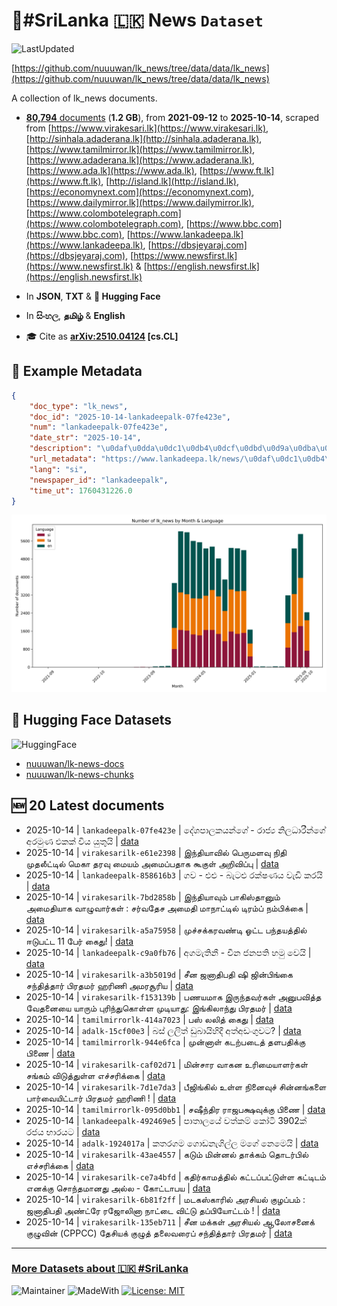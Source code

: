 # 📄#SriLanka 🇱🇰 News `Dataset`

![LastUpdated](https://img.shields.io/badge/last_updated-2025--10--14_14:20:17-green)

[https://github.com/nuuuwan/lk_news/tree/data/data/lk_news](https://github.com/nuuuwan/lk_news/tree/data/data/lk_news)

A collection of lk_news documents.

- [**80,794** documents](https://github.com/nuuuwan/lk_news/tree/data/data/lk_news) (**1.2 GB**), from **2021-09-12** to **2025-10-14**, scraped from [https://www.virakesari.lk](https://www.virakesari.lk), [http://sinhala.adaderana.lk](http://sinhala.adaderana.lk), [https://www.tamilmirror.lk](https://www.tamilmirror.lk), [https://www.adaderana.lk](https://www.adaderana.lk), [https://www.ada.lk](https://www.ada.lk), [https://www.ft.lk](https://www.ft.lk), [http://island.lk](http://island.lk), [https://economynext.com](https://economynext.com), [https://www.dailymirror.lk](https://www.dailymirror.lk), [https://www.colombotelegraph.com](https://www.colombotelegraph.com), [https://www.bbc.com](https://www.bbc.com), [https://www.lankadeepa.lk](https://www.lankadeepa.lk), [https://dbsjeyaraj.com](https://dbsjeyaraj.com), [https://www.newsfirst.lk](https://www.newsfirst.lk) & [https://english.newsfirst.lk](https://english.newsfirst.lk)

- In **JSON**, **TXT** & **🤗 Hugging Face**

- In **සිංහල**, **தமிழ்** & **English**

- 🎓 Cite as **[arXiv:2510.04124](https://arxiv.org/abs/2510.04124) [cs.CL]**

## 📝 Example Metadata

```json
{
    "doc_type": "lk_news",
    "doc_id": "2025-10-14-lankadeepalk-07fe423e",
    "num": "lankadeepalk-07fe423e",
    "date_str": "2025-10-14",
    "description": "\u0daf\u0dda\u0dc1\u0db4\u0dcf\u0dbd\u0d9a\u0dba\u0db1\u0dca\u0d9c\u0dda - \u0dbb\u0dcf\u0da2\u0dca\u200d\u0dba \u0db1\u0dd2\u0dbd\u0db0\u0dcf\u0dbb\u0dd3\u0db1\u0dca\u0d9c\u0dda \u0d85\u0dbb\u0db8\u0dd4\u0dab \u0d91\u0d9a\u0d9a\u0dca \u0dc0\u0dd2\u0dba \u0dba\u0dd4\u0dad\u0dd4\u0dba\u0dd2",
    "url_metadata": "https://www.lankadeepa.lk/news/\u0daf\u0dc1\u0db4\u0dbd\u0d9a\u0dba\u0db1\u0d9c-\u0dbb\u0da2\u0dba-\u0db1\u0dbd\u0db0\u0dbb\u0db1\u0d9c-\u0d85\u0dbb\u0db8\u0dab-\u0d91\u0d9a\u0d9a-\u0dc0\u0dba-\u0dba\u0dad\u0dba/101-681309",
    "lang": "si",
    "newspaper_id": "lankadeepalk",
    "time_ut": 1760431226.0
}
```

![Chart](https://raw.githubusercontent.com/nuuuwan/lk_news/refs/heads/data/data/lk_news/docs_by_month_and_lang.png)

## 🤗 Hugging Face Datasets

![HuggingFace](https://img.shields.io/badge/-HuggingFace-FDEE21?style=for-the-badge&logo=HuggingFace)

- [nuuuwan/lk-news-docs](https://huggingface.co/datasets/nuuuwan/lk-news-docs)
- [nuuuwan/lk-news-chunks](https://huggingface.co/datasets/nuuuwan/lk-news-chunks)

## 🆕 20 Latest documents

- 2025-10-14 | `lankadeepalk-07fe423e` | දේශපාලකයන්ගේ - රාජ්‍ය නිලධාරීන්ගේ අරමුණ එකක් විය යුතුයි | [data](https://github.com/nuuuwan/lk_news/tree/data/data/lk_news/2020s/2025/2025-10-14-lankadeepalk-07fe423e)
- 2025-10-14 | `virakesarilk-e61e2398` | இந்தியாவில் பெருமளவு நிதி முதலீட்டில் மெகா தரவு மையம் அமைப்பதாக கூகுள் அறிவிப்பு | [data](https://github.com/nuuuwan/lk_news/tree/data/data/lk_news/2020s/2025/2025-10-14-virakesarilk-e61e2398)
- 2025-10-14 | `lankadeepalk-858616b3` | ගව - එළු - බැටළු රක්ෂණය වැඩි කරයි | [data](https://github.com/nuuuwan/lk_news/tree/data/data/lk_news/2020s/2025/2025-10-14-lankadeepalk-858616b3)
- 2025-10-14 | `virakesarilk-7bd2858b` | இந்தியாவும் பாகிஸ்தானும் அமைதியாக வாழுவார்கள் : சர்வதேச அமைதி மாநாட்டில் டிரம்ப் நம்பிக்கை | [data](https://github.com/nuuuwan/lk_news/tree/data/data/lk_news/2020s/2025/2025-10-14-virakesarilk-7bd2858b)
- 2025-10-14 | `virakesarilk-a5a75958` | முச்சக்கரவண்டி ஓட்ட பந்தயத்தில் ஈடுபட்ட 11 பேர்  கைது! | [data](https://github.com/nuuuwan/lk_news/tree/data/data/lk_news/2020s/2025/2025-10-14-virakesarilk-a5a75958)
- 2025-10-14 | `lankadeepalk-c9a0fb76` | අගමැතිනී - චීන ජනපති හමු වෙයි | [data](https://github.com/nuuuwan/lk_news/tree/data/data/lk_news/2020s/2025/2025-10-14-lankadeepalk-c9a0fb76)
- 2025-10-14 | `virakesarilk-a3b5019d` | சீன ஜனாதிபதி ஷி ஜின்பிங்கை சந்தித்தார் பிரதமர் ஹரிணி அமரசூரிய | [data](https://github.com/nuuuwan/lk_news/tree/data/data/lk_news/2020s/2025/2025-10-14-virakesarilk-a3b5019d)
- 2025-10-14 | `virakesarilk-f153139b` | பணயமாக இருந்தவர்கள் அனுபவித்த வேதனையை யாரும் புரிந்துகொள்ள முடியாது: இங்கிலாந்து பிரதமர் | [data](https://github.com/nuuuwan/lk_news/tree/data/data/lk_news/2020s/2025/2025-10-14-virakesarilk-f153139b)
- 2025-10-14 | `tamilmirrorlk-414a7023` | பஸ் லலித் கைது | [data](https://github.com/nuuuwan/lk_news/tree/data/data/lk_news/2020s/2025/2025-10-14-tamilmirrorlk-414a7023)
- 2025-10-14 | `adalk-15cf00e3` | බස් ලලිත් ඩුබායිහිදී අත්අඩංගුවට? | [data](https://github.com/nuuuwan/lk_news/tree/data/data/lk_news/2020s/2025/2025-10-14-adalk-15cf00e3)
- 2025-10-14 | `tamilmirrorlk-944e6fca` | முன்னாள் கடற்படைத் தளபதிக்கு பிணை | [data](https://github.com/nuuuwan/lk_news/tree/data/data/lk_news/2020s/2025/2025-10-14-tamilmirrorlk-944e6fca)
- 2025-10-14 | `virakesarilk-caf02d71` | மின்சார வாகன உரிமையாளர்கள் சங்கம் விடுத்துள்ள எச்சரிக்கை | [data](https://github.com/nuuuwan/lk_news/tree/data/data/lk_news/2020s/2025/2025-10-14-virakesarilk-caf02d71)
- 2025-10-14 | `virakesarilk-7d1e7da3` | பீஜிங்கில் உள்ள நினைவுச் சின்னங்களை பார்வையிட்டார் பிரதமர் ஹரிணி ! | [data](https://github.com/nuuuwan/lk_news/tree/data/data/lk_news/2020s/2025/2025-10-14-virakesarilk-7d1e7da3)
- 2025-10-14 | `tamilmirrorlk-095d0bb1` | சஷீந்திர ராஜபக்ஷவுக்கு பிணை | [data](https://github.com/nuuuwan/lk_news/tree/data/data/lk_news/2020s/2025/2025-10-14-tamilmirrorlk-095d0bb1)
- 2025-10-14 | `lankadeepalk-492469e5` | පාතාලයේ වත්කම් කෝටි 3902ක් රජය භාරයට | [data](https://github.com/nuuuwan/lk_news/tree/data/data/lk_news/2020s/2025/2025-10-14-lankadeepalk-492469e5)
- 2025-10-14 | `adalk-1924017a` | කතරගම ගොඩනැගිල්ල මගේ නෙමෙයි | [data](https://github.com/nuuuwan/lk_news/tree/data/data/lk_news/2020s/2025/2025-10-14-adalk-1924017a)
- 2025-10-14 | `virakesarilk-43ae4557` | கடும் மின்னல் தாக்கம் தொடர்பில் எச்சரிக்கை | [data](https://github.com/nuuuwan/lk_news/tree/data/data/lk_news/2020s/2025/2025-10-14-virakesarilk-43ae4557)
- 2025-10-14 | `virakesarilk-ce7a4bfd` | கதிர்காமத்தில் கட்டப்பட்டுள்ள கட்டிடம் எனக்கு சொந்தமானது அல்ல - கோட்டாபய | [data](https://github.com/nuuuwan/lk_news/tree/data/data/lk_news/2020s/2025/2025-10-14-virakesarilk-ce7a4bfd)
- 2025-10-14 | `virakesarilk-6b81f2ff` | மடகஸ்காரில் அரசியல் குழப்பம் : ஜனாதிபதி அண்ட்ரே ரஜோலினா நாட்டை விட்டு தப்பியோட்டம் ! | [data](https://github.com/nuuuwan/lk_news/tree/data/data/lk_news/2020s/2025/2025-10-14-virakesarilk-6b81f2ff)
- 2025-10-14 | `virakesarilk-135eb711` | சீன மக்கள் அரசியல் ஆலோசனைக் குழுவின் (CPPCC) தேசியக் குழுத் தலைவரைப் சந்தித்தார் பிரதமர் | [data](https://github.com/nuuuwan/lk_news/tree/data/data/lk_news/2020s/2025/2025-10-14-virakesarilk-135eb711)

---

### [More Datasets about 🇱🇰 #SriLanka](https://github.com/nuuuwan/lk_datasets)

![Maintainer](https://img.shields.io/badge/maintainer-nuuuwan-red)
![MadeWith](https://img.shields.io/badge/made_with-python-blue)
[![License: MIT](https://img.shields.io/badge/License-MIT-yellow.svg)](https://opensource.org/licenses/MIT)
